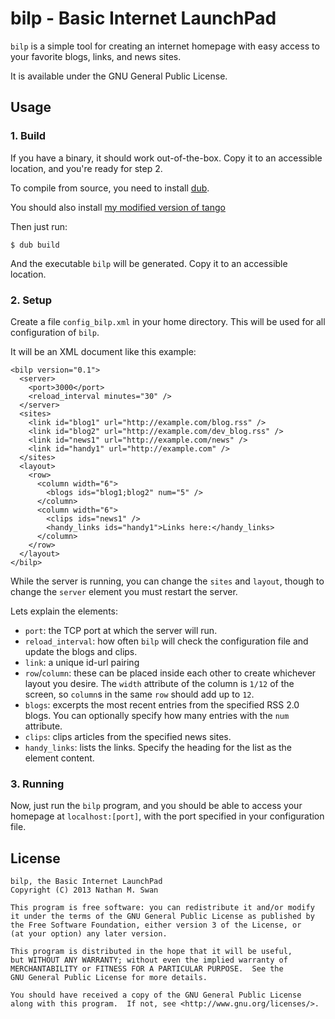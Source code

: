 # bilp - Basic Internet LaunchPad #

`bilp` is a simple tool for creating an internet homepage with easy access to
your favorite blogs, links, and news sites.

It is available under the GNU General Public License.

## Usage ##
### 1. Build ###
If you have a binary, it should work out-of-the-box. Copy it to an accessible
location, and you're ready for step 2.

To compile from source, you need to install [dub](http://code.dlang.org/download).

You should also install [my modified version of tango](http://github.com/carlor/tango-dub/)

Then just run:

    $ dub build

And the executable `bilp` will be generated. Copy it to an accessible location.

### 2. Setup ###
Create a file `config_bilp.xml` in your home directory. This will be used for
all configuration of `bilp`.

It will be an XML document like this example:

    <bilp version="0.1">
      <server>
        <port>3000</port>
        <reload_interval minutes="30" />
      </server>
      <sites>
        <link id="blog1" url="http://example.com/blog.rss" />
        <link id="blog2" url="http://example.com/dev_blog.rss" />
        <link id="news1" url="http://example.com/news" />
        <link id="handy1" url="http://example.com" />
      </sites>
      <layout>
        <row>
          <column width="6">
            <blogs ids="blog1;blog2" num="5" />
          </column>
          <column width="6">
          	<clips ids="news1" />
          	<handy_links ids="handy1">Links here:</handy_links>
          </column>
        </row>
      </layout>
    </bilp>

While the server is running, you can change the `sites` and `layout`, though to
change the `server` element you must restart the server.

Lets explain the elements:
    
- `port`: the TCP port at which the server will run.
- `reload_interval`: how often `bilp` will check the configuration file
  and update the blogs and clips.
- `link`: a unique id-url pairing
- `row`/`column`: these can be placed inside each other to create whichever
  layout you desire. The `width` attribute of the column is `1/12` of the
  screen, so `column`s in the same `row` should add up to `12`.
- `blogs`: excerpts the most recent entries from the specified RSS 2.0
  blogs. You can optionally specify how many entries with the `num`
  attribute.
- `clips`: clips articles from the specified news sites.
- `handy_links`: lists the links. Specify the heading for the list as the
  element content.
      
### 3. Running ###
Now, just run the `bilp` program, and you should be able to access your homepage
at `localhost:[port]`, with the port specified in your configuration file.

## License ##

    bilp, the Basic Internet LaunchPad
    Copyright (C) 2013 Nathan M. Swan

    This program is free software: you can redistribute it and/or modify
    it under the terms of the GNU General Public License as published by
    the Free Software Foundation, either version 3 of the License, or
    (at your option) any later version.

    This program is distributed in the hope that it will be useful,
    but WITHOUT ANY WARRANTY; without even the implied warranty of
    MERCHANTABILITY or FITNESS FOR A PARTICULAR PURPOSE.  See the
    GNU General Public License for more details.

    You should have received a copy of the GNU General Public License
    along with this program.  If not, see <http://www.gnu.org/licenses/>.
    
